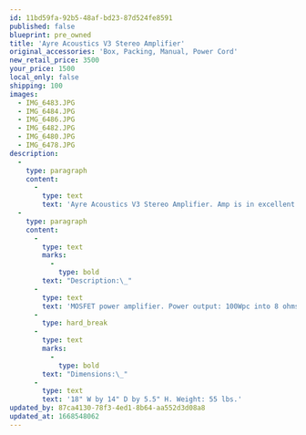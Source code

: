 ```yaml
---
id: 11bd59fa-92b5-48af-bd23-87d524fe8591
published: false
blueprint: pre_owned
title: 'Ayre Acoustics V3 Stereo Amplifier'
original_accessories: 'Box, Packing, Manual, Power Cord'
new_retail_price: 3500
your_price: 1500
local_only: false
shipping: 100
images:
  - IMG_6483.JPG
  - IMG_6484.JPG
  - IMG_6486.JPG
  - IMG_6482.JPG
  - IMG_6480.JPG
  - IMG_6478.JPG
description:
  -
    type: paragraph
    content:
      -
        type: text
        text: 'Ayre Acoustics V3 Stereo Amplifier. Amp is in excellent condition with original box, packing, manual and power cord. This is a very sweet sounding MOS-FET amplifier that is built like the proverbial brick house'
  -
    type: paragraph
    content:
      -
        type: text
        marks:
          -
            type: bold
        text: "Description:\_"
      -
        type: text
        text: 'MOSFET power amplifier. Power output: 100Wpc into 8 ohms (20dBW), 200Wpc into 4 ohms (20dBW). Voltage gain: 32dB. Input impedance: 10k ohms. Power consumption: 65W standby, 210W operating mode with no signal.'
      -
        type: hard_break
      -
        type: text
        marks:
          -
            type: bold
        text: "Dimensions:\_"
      -
        type: text
        text: '18" W by 14" D by 5.5" H. Weight: 55 lbs.'
updated_by: 87ca4130-78f3-4ed1-8b64-aa552d3d08a8
updated_at: 1668548062
---
```

